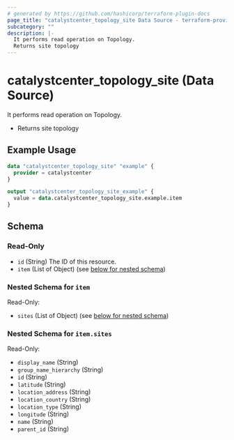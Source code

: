 ```yaml
---
# generated by https://github.com/hashicorp/terraform-plugin-docs
page_title: "catalystcenter_topology_site Data Source - terraform-provider-catalystcenter"
subcategory: ""
description: |-
  It performs read operation on Topology.
  Returns site topology
---
```


# catalystcenter_topology_site (Data Source)

It performs read operation on Topology.

- Returns site topology

## Example Usage

```terraform
data "catalystcenter_topology_site" "example" {
  provider = catalystcenter
}

output "catalystcenter_topology_site_example" {
  value = data.catalystcenter_topology_site.example.item
}
```

<!-- schema generated by tfplugindocs -->
## Schema

### Read-Only

- `id` (String) The ID of this resource.
- `item` (List of Object) (see [below for nested schema](#nestedatt--item))

<a id="nestedatt--item"></a>
### Nested Schema for `item`

Read-Only:

- `sites` (List of Object) (see [below for nested schema](#nestedobjatt--item--sites))

<a id="nestedobjatt--item--sites"></a>
### Nested Schema for `item.sites`

Read-Only:

- `display_name` (String)
- `group_name_hierarchy` (String)
- `id` (String)
- `latitude` (String)
- `location_address` (String)
- `location_country` (String)
- `location_type` (String)
- `longitude` (String)
- `name` (String)
- `parent_id` (String)
